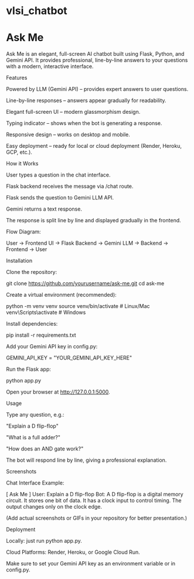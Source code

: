 # vlsi_chatbot

# Ask Me

Ask Me is an elegant, full-screen AI chatbot built using Flask, Python, and Gemini API.
It provides professional, line-by-line answers to your questions with a modern, interactive interface.

Features

Powered by LLM (Gemini API) – provides expert answers to user questions.

Line-by-line responses – answers appear gradually for readability.

Elegant full-screen UI – modern glassmorphism design.

Typing indicator – shows when the bot is generating a response.

Responsive design – works on desktop and mobile.

Easy deployment – ready for local or cloud deployment (Render, Heroku, GCP, etc.).

How it Works

User types a question in the chat interface.

Flask backend receives the message via /chat route.

Flask sends the question to Gemini LLM API.

Gemini returns a text response.

The response is split line by line and displayed gradually in the frontend.

Flow Diagram:

User → Frontend UI → Flask Backend → Gemini LLM → Backend → Frontend → User

Installation

Clone the repository:

git clone https://github.com/yourusername/ask-me.git
cd ask-me


Create a virtual environment (recommended):

python -m venv venv
source venv/bin/activate  # Linux/Mac
venv\Scripts\activate     # Windows


Install dependencies:

pip install -r requirements.txt


Add your Gemini API key in config.py:

GEMINI_API_KEY = "YOUR_GEMINI_API_KEY_HERE"


Run the Flask app:

python app.py


Open your browser at http://127.0.0.1:5000.

Usage

Type any question, e.g.:

"Explain a D flip-flop"

"What is a full adder?"

"How does an AND gate work?"

The bot will respond line by line, giving a professional explanation.

Screenshots

Chat Interface Example:

[ Ask Me ]
User: Explain a D flip-flop
Bot: A D flip-flop is a digital memory circuit.
     It stores one bit of data.
     It has a clock input to control timing.
     The output changes only on the clock edge.


(Add actual screenshots or GIFs in your repository for better presentation.)

Deployment

Locally: just run python app.py.

Cloud Platforms: Render, Heroku, or Google Cloud Run.

Make sure to set your Gemini API key as an environment variable or in config.py.
